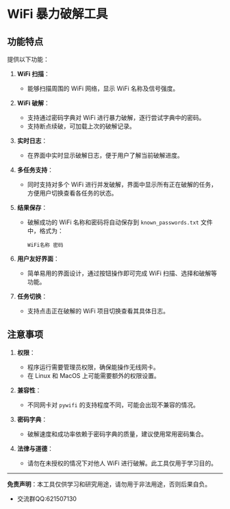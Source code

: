 # WiFi 暴力破解工具

## 功能特点

提供以下功能：

1. **WiFi 扫描**：
   - 能够扫描周围的 WiFi 网络，显示 WiFi 名称及信号强度。

2. **WiFi 破解**：
   - 支持通过密码字典对 WiFi 进行暴力破解，逐行尝试字典中的密码。
   - 支持断点续破，可加载上次的破解记录。

3. **实时日志**：
   - 在界面中实时显示破解日志，便于用户了解当前破解进度。

4. **多任务支持**：
   - 同时支持对多个 WiFi 进行并发破解，界面中显示所有正在破解的任务，方便用户切换查看各任务的状态。

5. **结果保存**：
   - 破解成功的 WiFi 名称和密码将自动保存到 `known_passwords.txt` 文件中，格式为：
     ```
     WiFi名称 密码
     ```

6. **用户友好界面**：
   - 简单易用的界面设计，通过按钮操作即可完成 WiFi 扫描、选择和破解等功能。

7. **任务切换**：
   - 支持点击正在破解的 WiFi 项目切换查看其具体日志。

## 注意事项

1. **权限**：
   - 程序运行需要管理员权限，确保能操作无线网卡。
   - 在 Linux 和 MacOS 上可能需要额外的权限设置。

2. **兼容性**：
   - 不同网卡对 `pywifi` 的支持程度不同，可能会出现不兼容的情况。

3. **密码字典**：
   - 破解速度和成功率依赖于密码字典的质量，建议使用常用密码集合。

4. **法律与道德**：
   - 请勿在未授权的情况下对他人 WiFi 进行破解。此工具仅用于学习目的。

---

**免责声明**：本工具仅供学习和研究用途，请勿用于非法用途，否则后果自负。
- 交流群QQ:621507130 

